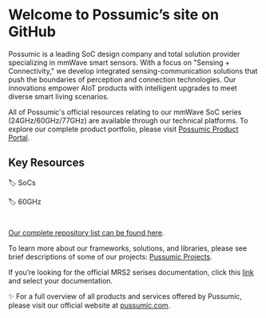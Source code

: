 # Welcome to Possumic’s site on GitHub

Possumic is a leading SoC design company and total solution provider specializing in mmWave smart sensors. With a focus on "Sensing + Connectivity," we develop integrated sensing-communication solutions that push the boundaries of perception and connection technologies. Our innovations empower AIoT products with intelligent upgrades to meet diverse smart living scenarios.

All of Possumic's official resources relating to our mmWave SoC series (24GHz/60GHz/77GHz) are available through our technical platforms. To explore our complete product portfolio, please visit [Possumic Product Portal](https://www.possumic.com/product).

## Key Resources
🏷️ SoCs

🏷️ 60GHz
#
[Our complete repository list can be found here](https://github.com/orgs/possumic/repositories).

To learn more about our frameworks, solutions, and libraries, please see brief descriptions of some of our projects: [Pussumic Projects](https://github.com/pussumic).

If you’re looking for the official MRS2 serises documentation, click this [link](https://www.possumic.com/download) and select your documentation.

✨ For a full overview of all products and services offered by Pussumic, please visit our official website at [pussumic.com](https://www.pussumic.com).
